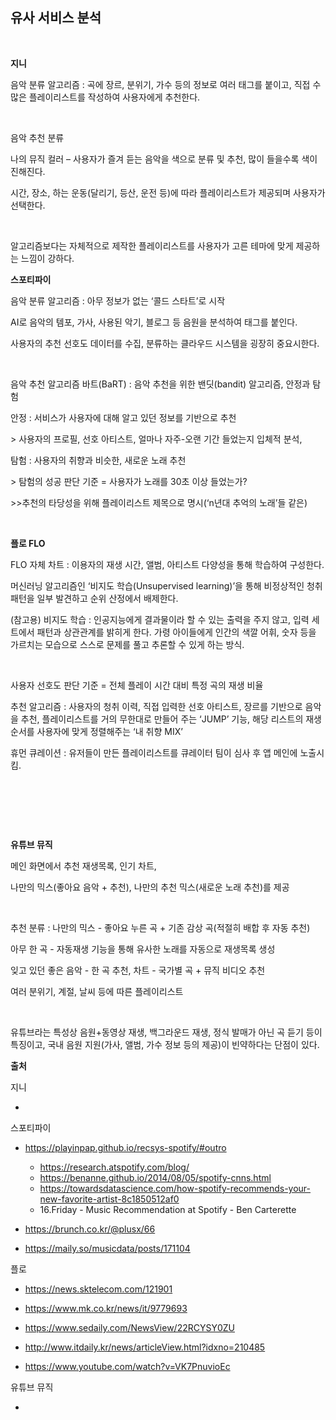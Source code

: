 <h2>유사 서비스 분석</h2>

​    

**지니**

 음악 분류 알고리즘 : 곡에 장르, 분위기, 가수 등의 정보로 여러 태그를 붙이고, 직접 수많은 플레이리스트를 작성하여 사용자에게 추천한다.

​    

 음악 추천 분류 

나의 뮤직 컬러 – 사용자가 즐겨 듣는 음악을 색으로 분류 및 추천, 많이 들을수록 색이 진해진다.

시간, 장소, 하는 운동(달리기, 등산, 운전 등)에 따라 플레이리스트가 제공되며 사용자가 선택한다.

​    

알고리즘보다는 자체적으로 제작한 플레이리스트를 사용자가 고른 테마에 맞게 제공하는 느낌이 강하다.

 

  

 **스포티파이**

 음악 분류 알고리즘 : 아무 정보가 없는 ‘콜드 스타트’로 시작

 AI로 음악의 템포, 가사, 사용된 악기, 블로그 등 음원을 분석하여 태그를 붙인다. 

 사용자의 추천 선호도 데이터를 수집, 분류하는 클라우드 시스템을 굉장히 중요시한다.

​    

음악 추천 알고리즘 바트(BaRT) : 음악 추천을 위한 밴딧(bandit) 알고리즘, 안정과 탐험

안정 : 서비스가 사용자에 대해 알고 있던 정보를 기반으로 추천

 \> 사용자의 프로필, 선호 아티스트, 얼마나 자주-오랜 기간 들었는지 입체적 분석, 

탐험 : 사용자의 취향과 비슷한, 새로운 노래 추천

 \> 탐험의 성공 판단 기준 = 사용자가 노래를 30초 이상 들었는가?

 \>>추천의 타당성을 위해 플레이리스트 제목으로 명시(‘n년대 추억의 노래’들 같은)

 

 

​    

**플로 FLO**

 FLO 자체 차트 : 이용자의 재생 시간, 앨범, 아티스트 다양성을 통해 학습하여 구성한다.

머신러닝 알고리즘인 ‘비지도 학습(Unsupervised learning)’을 통해 비정상적인 청취 패턴을 일부 발견하고 순위 산정에서 배제한다.

(참고용) 비지도 학습 : 인공지능에게 결과물이라 할 수 있는 출력을 주지 않고, 입력 세트에서 패턴과 상관관계를 밝히게 한다. 가령 아이들에게 인간의 색깔 어휘, 숫자 등을 가르치는 모습으로 스스로 문제를 풀고 추론할 수 있게 하는 방식.

​    

 사용자 선호도 판단 기준 = 전체 플레이 시간 대비 특정 곡의 재생 비율 

추천 알고리즘 : 사용자의 청취 이력, 직접 입력한 선호 아티스트, 장르를 기반으로 음악을 추천, 플레이리스트를 거의 무한대로 만들어 주는 ‘JUMP’ 기능, 해당 리스트의 재생 순서를 사용자에 맞게 정렬해주는 ‘내 취향 MIX’

 휴먼 큐레이션 : 유저들이 만든 플레이리스트를 큐레이터 팀이 심사 후 앱 메인에 노출시킴.

​    

​    

​    

**유튜브 뮤직**

 메인 화면에서 추천 재생목록, 인기 차트, 

나만의 믹스(좋아요 음악 + 추천), 나만의 추천 믹스(새로운 노래 추천)를 제공

​    

추천 분류 : 나만의 믹스 - 좋아요 누른 곡 + 기존 감상 곡(적절히 배합 후 자동 추천)

아무 한 곡 - 자동재생 기능을 통해 유사한 노래를 자동으로 재생목록 생성

잊고 있던 좋은 음악 - 한 곡 추천, 차트 - 국가별 곡 + 뮤직 비디오 추천

여러 분위기, 계절, 날씨 등에 따른 플레이리스트

​    

유튜브라는 특성상 음원+동영상 재생, 백그라운드 재생, 정식 발매가 아닌 곡 듣기 등이 특징이고, 국내 음원 지원(가사, 앨범, 가수 정보 등의 제공)이 빈약하다는 단점이 있다. 







**출처**

지니

*



스포티파이

- https://playinpap.github.io/recsys-spotify/#outro

  - https://research.atspotify.com/blog/
  - https://benanne.github.io/2014/08/05/spotify-cnns.html
  - https://towardsdatascience.com/how-spotify-recommends-your-new-favorite-artist-8c1850512af0
  - 16.Friday - Music Recommendation at Spotify - Ben Carterette

- https://brunch.co.kr/@plusx/66

- https://maily.so/musicdata/posts/171104

  

플로

- https://news.sktelecom.com/121901

- https://www.mk.co.kr/news/it/9779693

- https://www.sedaily.com/NewsView/22RCYSY0ZU

- http://www.itdaily.kr/news/articleView.html?idxno=210485

- https://www.youtube.com/watch?v=VK7PnuvioEc

  

유튜브 뮤직

*